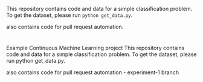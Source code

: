 This repository contains code and data for a simple classification problem. To get the dataset, please run `python get_data.py`.

also contains code for pull request automation.

#

Example Continuous Machine Learning project
This repository contains code and data for a simple classification problem. To get the dataset, please run python get_data.py.

also contains code for pull request automation  - experiment-1 branch


